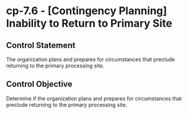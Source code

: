 # cp-7.6 - \[Contingency Planning\] Inability to Return to Primary Site

## Control Statement

The organization plans and prepares for circumstances that preclude returning to the primary processing site.

## Control Objective

Determine if the organization plans and prepares for circumstances that preclude returning to the primary processing site.
